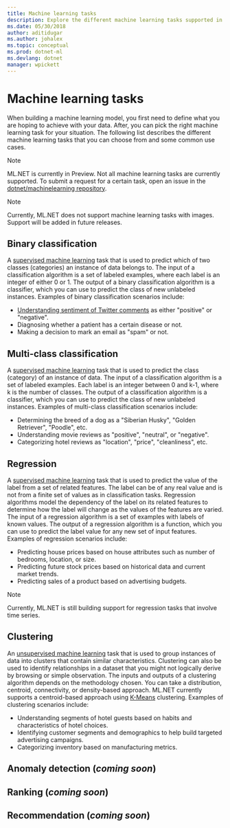 ```yaml
---
title: Machine learning tasks
description: Explore the different machine learning tasks supported in ML.NET.
ms.date: 05/30/2018
author: aditidugar
ms.author: johalex
ms.topic: conceptual
ms.prod: dotnet-ml
ms.devlang: dotnet
manager: wpickett
---
```

# Machine learning tasks

When building a machine learning model, you first need to define what you are hoping to achieve with your data. After, you can pick the right machine learning task for your situation. The following list describes the different machine learning tasks that you can choose from and some common use cases. 

> [!NOTE]
> ML.NET is currently in Preview. Not all machine learning tasks are currently supported. To submit a request for a certain task, open an issue in the [dotnet/machinelearning repository](https://github.com/dotnet/machinelearning/issues).

> [!NOTE]
> Currently, ML.NET does not support machine learning tasks with images. Support will be added in future releases. 

## Binary classification

A [supervised machine learning](glossary.md/#supervised-machine-learning) task that is used to predict which of two classes (categories) an instance of data belongs to. The input of a classification algorithm is a set of labeled examples, where each label is an integer of either 0 or 1. The output of a binary classification algorithm is a classifier, which you can use to predict the class of new unlabeled instances. Examples of binary classification scenarios include:

* [Understanding sentiment of Twitter comments](../tutorials/sentiment-analysis.md) as either "positive" or "negative".
* Diagnosing whether a patient has a certain disease or not.
* Making a decision to mark an email as "spam" or not.

## Multi-class classification

A [supervised machine learning](glossary.md/#supervised-machine-learning) task that is used to predict the class (category) of an instance of data. The input of a classification algorithm is a set of labeled examples. Each label is an integer between 0 and k-1, where k is the number of classes. The output of a classification algorithm is a classifier, which you can use to predict the class of new unlabeled instances. Examples of multi-class classification scenarios include:

* Determining the breed of a dog as a "Siberian Husky", "Golden Retriever", "Poodle", etc.
* Understanding movie reviews as "positive", "neutral", or "negative".
* Categorizing hotel reviews as "location", "price", "cleanliness", etc.

## Regression

A [supervised machine learning](glossary.md/#supervised-machine-learning) task that is used to predict the value of the label from a set of related features. The label can be of any real value and is not from a finite set of values as in classification tasks. Regression algorithms model the dependency of the label on its related features to determine how the label will change as the values of the features are varied. The input of a regression algorithm is a set of examples with labels of known values. The output of a regression algorithm is a function, which you can use to predict the label value for any new set of input features. Examples of regression scenarios include:

* Predicting house prices based on house attributes such as number of bedrooms, location, or size.
* Predicting future stock prices based on historical data and current market trends.
* Predicting sales of a product based on advertising budgets.

> [!NOTE]
> Currently, ML.NET is still building support for regression tasks that involve time series.

## Clustering

An [unsupervised machine learning](glossary.md/#unsupervised-machine-learning) task that is used to group instances of data into clusters that contain similar characteristics. Clustering can also be used to identify relationships in a dataset that you might not logically derive by browsing or simple observation. The inputs and outputs of a clustering algorithm depends on the methodology chosen. You can take a distribution, centroid, connectivity, or density-based approach. ML.NET currently supports a centroid-based approach using [K-Means](learners.md) clustering. Examples of clustering scenarios include:

* Understanding segments of hotel guests based on habits and characteristics of hotel choices.
* Identifying customer segments and demographics to help build targeted advertising campaigns.
* Categorizing inventory based on manufacturing metrics.

## Anomaly detection (*coming soon*)

## Ranking (*coming soon*)

## Recommendation (*coming soon*)

